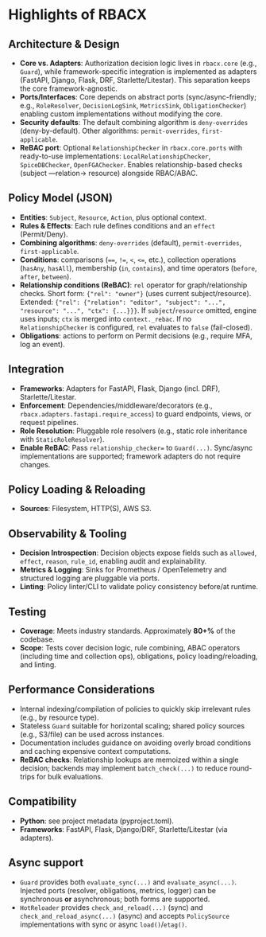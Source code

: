 # Highlights of RBACX

## Architecture & Design

* **Core vs. Adapters**: Authorization decision logic lives in `rbacx.core` (e.g., `Guard`), while framework-specific integration is implemented as adapters (FastAPI, Django, Flask, DRF, Starlette/Litestar). This separation keeps the core framework-agnostic.
* **Ports/Interfaces**: Core depends on abstract ports (sync/async-friendly; e.g., `RoleResolver`, `DecisionLogSink`, `MetricsSink`, `ObligationChecker`) enabling custom implementations without modifying the core.
* **Security defaults**: The default combining algorithm is `deny-overrides` (deny-by-default). Other algorithms: `permit-overrides`, `first-applicable`.
* **ReBAC port**: Optional `RelationshipChecker` in `rbacx.core.ports` with ready-to-use implementations: `LocalRelationshipChecker`, `SpiceDBChecker`, `OpenFGAChecker`. Enables relationship-based checks (subject —relation→ resource) alongside RBAC/ABAC.

## Policy Model (JSON)

* **Entities**: `Subject`, `Resource`, `Action`, plus optional context.
* **Rules & Effects**: Each rule defines conditions and an `effect` (Permit/Deny).
* **Combining algorithms**: `deny-overrides` (default), `permit-overrides`, `first-applicable`.
* **Conditions**: comparisons (`==`, `!=`, `<`, `<=`, etc.), collection operations (`hasAny`, `hasAll`), membership (`in`, `contains`), and time operators (`before`, `after`, `between`).
* **Relationship conditions (ReBAC)**: `rel` operator for graph/relationship checks.
  Short form: `{"rel": "owner"}` (uses current subject/resource).
  Extended: `{"rel": {"relation": "editor", "subject": "...", "resource": "...", "ctx": {...}}}`.
  If `subject`/`resource` omitted, engine uses inputs; `ctx` is merged into `context._rebac`. If no `RelationshipChecker` is configured, `rel` evaluates to `false` (fail-closed).
* **Obligations**: actions to perform on Permit decisions (e.g., require MFA, log an event).

## Integration

* **Frameworks**: Adapters for FastAPI, Flask, Django (incl. DRF), Starlette/Litestar.
* **Enforcement**: Dependencies/middleware/decorators (e.g., `rbacx.adapters.fastapi.require_access`) to guard endpoints, views, or request pipelines.
* **Role Resolution**: Pluggable role resolvers (e.g., static role inheritance with `StaticRoleResolver`).
* **Enable ReBAC**: Pass `relationship_checker=` to `Guard(...)`. Sync/async implementations are supported; framework adapters do not require changes.

## Policy Loading & Reloading

* **Sources**: Filesystem, HTTP(S), AWS S3.

## Observability & Tooling

* **Decision Introspection**: Decision objects expose fields such as `allowed`, `effect`, `reason`, `rule_id`, enabling audit and explainability.
* **Metrics & Logging**: Sinks for Prometheus / OpenTelemetry and structured logging are pluggable via ports.
* **Linting**: Policy linter/CLI to validate policy consistency before/at runtime.

## Testing

* **Coverage**: Meets industry standards. Approximately **80+%** of the codebase.
* **Scope**: Tests cover decision logic, rule combining, ABAC operators (including time and collection ops), obligations, policy loading/reloading, and linting.

## Performance Considerations

* Internal indexing/compilation of policies to quickly skip irrelevant rules (e.g., by resource type).
* Stateless `Guard` suitable for horizontal scaling; shared policy sources (e.g., S3/file) can be used across instances.
* Documentation includes guidance on avoiding overly broad conditions and caching expensive context computations.
* **ReBAC checks**: Relationship lookups are memoized within a single decision; backends may implement `batch_check(...)` to reduce round-trips for bulk evaluations.

## Compatibility

* **Python**: see project metadata (pyproject.toml).
* **Frameworks**: FastAPI, Flask, Django/DRF, Starlette/Litestar (via adapters).

## Async support

* `Guard` provides both `evaluate_sync(...)` and `evaluate_async(...)`. Injected ports (resolver, obligations, metrics, logger) can be synchronous **or** asynchronous; both forms are supported.
* `HotReloader` provides `check_and_reload(...)` (sync) and `check_and_reload_async(...)` (async) and accepts `PolicySource` implementations with sync or async `load()`/`etag()`.
